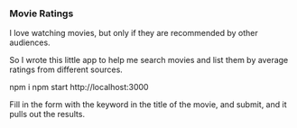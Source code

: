 ### Movie Ratings
I love watching movies, but only if they are recommended by other audiences.

So I wrote this little app to help me search movies and list them by average ratings from different sources.

npm i
npm start
http://localhost:3000

Fill in the form with the keyword in the title of the movie, and submit, and it pulls out the results.
